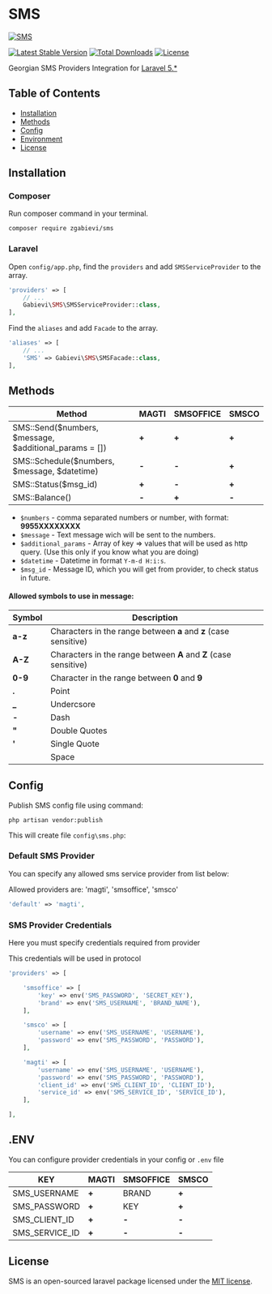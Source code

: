 # SMS

[![SMS](http://i.imgsafe.org/30339a3.png)](https://github.com/zgabievi/SMS)

[![Latest Stable Version](https://poser.pugx.org/zgabievi/sms/version.png)](https://packagist.org/packages/zgabievi/sms)
[![Total Downloads](https://poser.pugx.org/zgabievi/sms/d/total.png)](https://packagist.org/packages/zgabievi/sms)
[![License](https://poser.pugx.org/zgabievi/sms/license)](https://github.com/zgabievi/SMS)

Georgian SMS Providers Integration for [Laravel 5.*](http://laravel.com/)

## Table of Contents
- [Installation](#installation)
- [Methods](#methods)
- [Config](#config)
- [Environment](#env)
- [License](#license)

## Installation

### Composer

Run composer command in your terminal.

    composer require zgabievi/sms

### Laravel

Open `config/app.php`, find the `providers` and add `SMSServiceProvider` to the array.

```php
'providers' => [
    // ...
    Gabievi\SMS\SMSServiceProvider::class,
],
```

Find the `aliases` and add `Facade` to the array. 

```php
'aliases' => [
    // ...
    'SMS' => Gabievi\SMS\SMSFacade::class,
],
```

## Methods

| Method                                                 | MAGTI | SMSOFFICE | SMSCO |
|--------------------------------------------------------|-------|-----------|-------|
| SMS::Send($numbers, $message, $additional_params = []) | **+** |   **+**   | **+** |
| SMS::Schedule($numbers, $message, $datetime)           | **-** |   **-**   | **+** |
| SMS::Status($msg_id)                                   | **+** |   **-**   | **+** |
| SMS::Balance()                                         | **-** |   **+**   | **-** |

- `$numbers` - comma separated numbers or number, with format: **9955XXXXXXXX**
- `$message` - Text message wich will be sent to the numbers.
- `$additional_params` - Array of key => values that will be used as http query. (Use this only if you know what you are doing)
- `$datetime` - Datetime in format `Y-m-d H:i:s`.
- `$msg_id` - Message ID, which you will get from provider, to check status in future.

#### Allowed symbols to use in message:

| Symbol  | Description                                                      |
|---------|------------------------------------------------------------------|
| **a-z** | Characters in the range between **a** and **z** (case sensitive) |
| **A-Z** | Characters in the range between **A** and **Z** (case sensitive) |
| **0-9** | Character in the range between **0** and **9**                   |
| **.**   | Point                                                            |
| **_**   | Undercsore                                                       |
| **-**   | Dash                                                             |
| **"**   | Double Quotes                                                    |
| **'**   | Single Quote                                                     |
|         | Space                                                            |

## Config

Publish SMS config file using command:

    php artisan vendor:publish

This will create file `config\sms.php`:

### Default SMS Provider

You can specify any allowed sms service provider from list below:

Allowed providers are: 'magti', 'smsoffice', 'smsco'

```php
'default' => 'magti',
```

### SMS Provider Credentials

Here you must specify credentials required from provider

This credentials will be used in protocol

```php
'providers' => [

	'smsoffice' => [
		'key' => env('SMS_PASSWORD', 'SECRET_KEY'),
		'brand' => env('SMS_USERNAME', 'BRAND_NAME'),
	],

	'smsco' => [
		'username' => env('SMS_USERNAME', 'USERNAME'),
		'password' => env('SMS_PASSWORD', 'PASSWORD'),
	],

	'magti' => [
		'username' => env('SMS_USERNAME', 'USERNAME'),
		'password' => env('SMS_PASSWORD', 'PASSWORD'),
		'client_id' => env('SMS_CLIENT_ID', 'CLIENT_ID'),
		'service_id' => env('SMS_SERVICE_ID', 'SERVICE_ID'),
	],

],
```

## .ENV
You can configure provider credentials in your config or `.env` file

| KEY            | MAGTI | SMSOFFICE | SMSCO |
|----------------|-------|-----------|-------|
| SMS_USERNAME   | **+** |   BRAND   | **+** |
| SMS_PASSWORD   | **+** |    KEY    | **+** |
| SMS_CLIENT_ID  | **+** |   **-**   | **-** |
| SMS_SERVICE_ID | **+** |   **-**   | **-** |

## License

SMS is an open-sourced laravel package licensed under the [MIT license](http://opensource.org/licenses/MIT).
